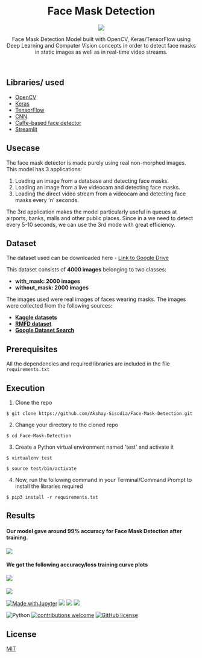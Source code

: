
<h1 align="center">Face Mask Detection</h1>

<div align= "center"><img src="[https://i.imgur.com/MfKjyLG.png](https://www.shutterstock.com/image-vector/man-woman-medical-face-protection-600w-1667507122.jpg)"/>
  
<p>Face Mask Detection Model built with OpenCV, Keras/TensorFlow using Deep Learning and Computer Vision concepts in order to detect face masks in static images as well as in real-time video streams.</p>
</div>

&nbsp;&nbsp;&nbsp;&nbsp;&nbsp;&nbsp;&nbsp;&nbsp;&nbsp;&nbsp;&nbsp;&nbsp;&nbsp;&nbsp;&nbsp;&nbsp;&nbsp;&nbsp;&nbsp;&nbsp;&nbsp;&nbsp;&nbsp;&nbsp;&nbsp;&nbsp;&nbsp;&nbsp;&nbsp;&nbsp;&nbsp;&nbsp;&nbsp;&nbsp;&nbsp;


## Libraries/ used

- [OpenCV](https://opencv.org/)
- [Keras](https://keras.io/)
- [TensorFlow](https://www.tensorflow.org/)
- [CNN](https://en.wikipedia.org/wiki/Convolutional_neural_network)
- [Caffe-based face detector](https://caffe.berkeleyvision.org/)
- [Streamlit](https://docs.streamlit.io/en/stable/api.html)

## Usecase
The face mask detector is made purely using real non-morphed images. 
This model has 3 applications:
  1. Loading an image from a database and detecting face masks.
  2. Loading an image from a live videocam and detecting face masks.
  3. Loading the direct video stream from a videocam and detecting face masks every 'n' seconds.

The 3rd application makes the model particularly useful in queues at airports, banks, malls and other public places.
Since in a we need to detect every 5-10 seconds, we can use the 3rd mode with great efficiency.

## Dataset
The dataset used can be downloaded here - [Link to Google Drive](https://drive.google.com/drive/folders/1b0seKKBPSoYSmsPet5cGSTfSgh9j8BBd?usp=sharing)

This dataset consists of __4000 images__ belonging to two classes:
*	__with_mask: 2000 images__
*	__without_mask: 2000 images__

The images used were real images of faces wearing masks. The images were collected from the following sources:

* [__Kaggle datasets__](https://www.kaggle.com/search?q=facemask+detection+in%3Adatasets)
* [__RMFD dataset__](https://github.com/X-zhangyang/Real-World-Masked-Face-Dataset)
* [__Google Dataset Search__](https://datasetsearch.research.google.com/)

## Prerequisites

All the dependencies and required libraries are included in the file <code>requirements.txt</code>


## Execution
1. Clone the repo
```
$ git clone https://github.com/Akshay-Sisodia/Face-Mask-Detection.git
```

2. Change your directory to the cloned repo 
```
$ cd Face-Mask-Detection
```

3. Create a Python virtual environment named 'test' and activate it
```
$ virtualenv test
```
```
$ source test/bin/activate
```

4. Now, run the following command in your Terminal/Command Prompt to install the libraries required
```
$ pip3 install -r requirements.txt
```

## Results

#### Our model gave around 99% accuracy for Face Mask Detection after training.
####          
![](https://i.imgur.com/3vo1w8f.png)

####          

#### We got the following accuracy/loss training curve plots
![](https://i.imgur.com/cLNo6nK.png)
####          
![](https://i.imgur.com/RYiOlCP.png)


[![Made withJupyter](https://img.shields.io/badge/Made%20with-Jupyter-orange?style=for-the-badge&logo=Jupyter)](https://jupyter.org/try)
<img src = "https://img.shields.io/badge/Keras-D00000?style=for-the-badge&logo=Keras&logoColor=white"/>
<img src ="https://img.shields.io/badge/scikit_learn-F7931E?style=for-the-badge&logo=scikit-learn&logoColor=white"/>
<img src="https://img.shields.io/badge/TensorFlow-FF6F00?style=for-the-badge&logo=TensorFlow&logoColor=white"/>

![Python](https://img.shields.io/badge/python-v3.6+-blue.svg)
[![contributions welcome](https://img.shields.io/badge/contributions-welcome-brightgreen.svg?style=flat)](https://github.com/Akshay-Sisodia/Face-Mask-Detection/issues)
[![GitHub license](https://img.shields.io/github/license/Naereen/StrapDown.js.svg)](https://github.com/Akshay-Sisodia/Face-Mask-Detection/blob/main/LICENSE)



## License
[MIT](https://github.com/Akshay-Sisodia/Face-Mask-Detection/blob/main/LICENSE)
